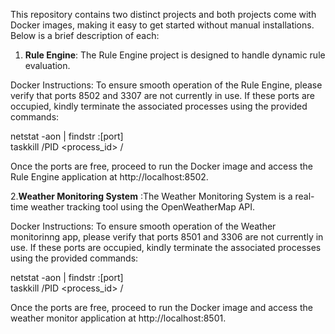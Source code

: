 This repository contains two distinct projects and both projects come with Docker images, making it easy to get started without manual installations. Below is a brief description of each:  

1. **Rule Engine**: The Rule Engine project is designed to handle dynamic rule evaluation.  

Docker Instructions: To ensure smooth operation of the Rule Engine, please verify that ports 8502 and 3307 are not currently in use. If these ports are occupied, kindly terminate the associated processes using the provided commands:  

   netstat -aon | findstr :[port]   
   taskkill /PID <process_id> /    
   
Once the ports are free, proceed to run the Docker image and access the Rule Engine application at http://localhost:8502.  


2.**Weather Monitoring System** :The Weather Monitoring System is a real-time weather tracking tool using the OpenWeatherMap API.  

Docker Instructions: To ensure smooth operation of the Weather monitorinng app, please verify that ports 8501 and 3306 are not currently in use. If these ports are occupied, kindly terminate the associated processes using the provided commands:  

   netstat -aon | findstr :[port]   
   taskkill /PID <process_id> /  
   
Once the ports are free, proceed to run the Docker image and access the weather monitor application at http://localhost:8501.  
   
